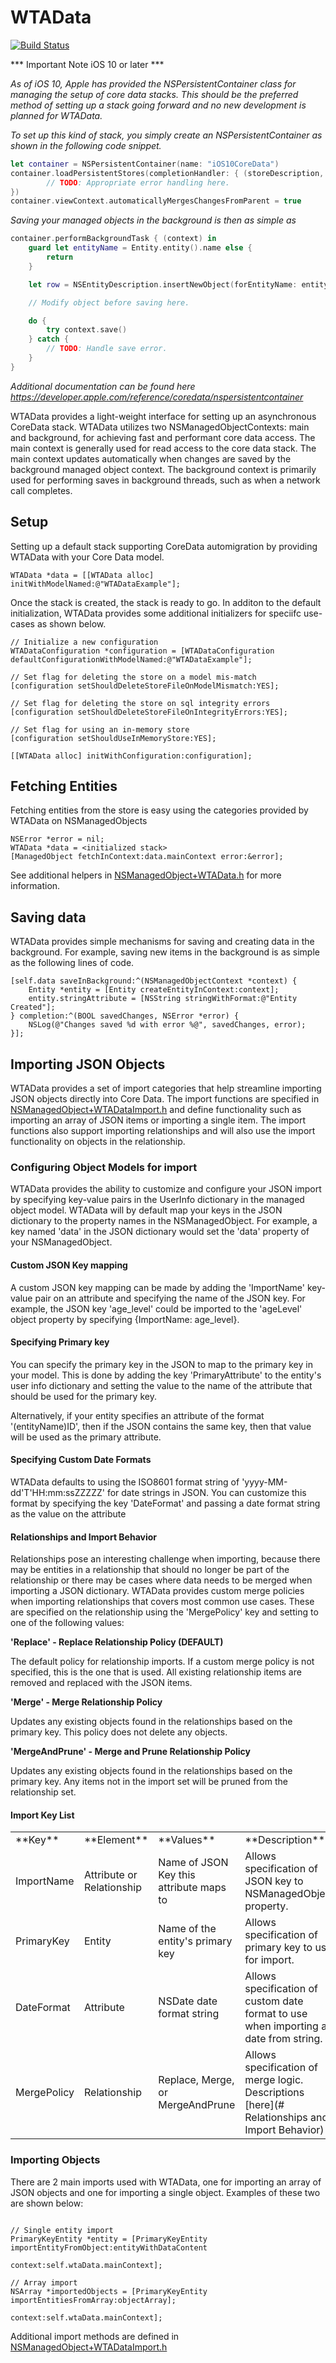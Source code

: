 WTAData
=======
[![Build Status](https://travis-ci.org/willowtreeapps/WTAData.svg?branch=develop)](https://travis-ci.org/willowtreeapps/WTAData?branch=develop)

*** Important Note iOS 10 or later ***

*As of iOS 10, Apple has provided the NSPersistentContainer class for managing the setup of core data stacks. This should be the preferred method of setting up a stack going forward and no new development is planned for WTAData.*

*To set up this kind of stack, you simply create an NSPersistentContainer as shown in the following code snippet.*
```swift
let container = NSPersistentContainer(name: "iOS10CoreData")
container.loadPersistentStores(completionHandler: { (storeDescription, error) in
        // TODO: Appropriate error handling here.
})
container.viewContext.automaticallyMergesChangesFromParent = true
```

*Saving your managed objects in the background is then as simple as*

```swift
container.performBackgroundTask { (context) in
    guard let entityName = Entity.entity().name else {
        return
    }

    let row = NSEntityDescription.insertNewObject(forEntityName: entityName, into: context) as! Entity

    // Modify object before saving here.

    do {
        try context.save()
    } catch {
        // TODO: Handle save error.
    }
}
```

*Additional documentation can be found here https://developer.apple.com/reference/coredata/nspersistentcontainer*

WTAData provides a light-weight interface for setting up an asynchronous CoreData stack. WTAData utilizes two NSManagedObjectContexts: main and background, for achieving fast and performant core data access.  The main context is generally used for read access to the core data stack.  The main context updates automatically when changes are saved by the background managed object context.  The background context is primarily used for performing saves in background threads, such as when a network call completes.

## Setup

Setting up a default stack supporting CoreData automigration by providing WTAData with your Core Data model.

```objc
WTAData *data = [[WTAData alloc] initWithModelNamed:@"WTADataExample"];
```

Once the stack is created, the stack is ready to go.  In additon to the default initialization, WTAData provides some additional initializers for speciifc use-cases as shown below.

```objc
// Initialize a new configuration
WTADataConfiguration *configuration = [WTADataConfiguration defaultConfigurationWithModelNamed:@"WTADataExample"];

// Set flag for deleting the store on a model mis-match
[configuration setShouldDeleteStoreFileOnModelMismatch:YES];

// Set flag for deleting the store on sql integrity errors
[configuration setShouldDeleteStoreFileOnIntegrityErrors:YES];

// Set flag for using an in-memory store
[configuration setShouldUseInMemoryStore:YES];

[[WTAData alloc] initWithConfiguration:configuration];
```

## Fetching Entities

Fetching entities from the store is easy using the categories provided by WTAData on NSManagedObjects

```objc
NSError *error = nil;
WTAData *data = <initialized stack>
[ManagedObject fetchInContext:data.mainContext error:&error];
```

See additional helpers in [NSManagedObject+WTAData.h](./WTAData/categories/NSManagedObject+WTAData.h) for more information.

## Saving data

WTAData provides simple mechanisms for saving and creating data in the background.  For example, saving new items in the background is as simple as the following lines of code.

```objc
[self.data saveInBackground:^(NSManagedObjectContext *context) {
    Entity *entity = [Entity createEntityInContext:context];
    entity.stringAttribute = [NSString stringWithFormat:@"Entity Created"];
} completion:^(BOOL savedChanges, NSError *error) {
    NSLog(@"Changes saved %d with error %@", savedChanges, error);
}];
```

## Importing JSON Objects

WTAData provides a set of import categories that help streamline importing JSON objects directly
into Core Data. The import functions are specified in [NSManagedObject+WTADataImport.h](./WTAData/categories/NSManagedObject+WTADataImport.h) and define
functionality such as importing an array of JSON items or importing a single item. The import
functions also support importing relationships and will also use the import functionality on
objects in the relationship.

### Configuring Object Models for import

WTAData provides the ability to customize and configure your JSON import by specifying key-value pairs
in the UserInfo dictionary in the managed object model. WTAData will by default map your keys in the JSON dictionary to the property names in the NSManagedObject. For  example, a key named 'data' in the JSON dictionary would set the 'data' property of your NSManagedObject.

#### Custom JSON Key mapping

A custom JSON key mapping can be made by adding the 'ImportName' key-value pair on an attribute and specifying the name of the JSON key. For example, the JSON key
'age_level' could be imported to the 'ageLevel' object property by specifying {ImportName: age_level}.

#### Specifying Primary key

You can specify the primary key in the JSON to map to the primary key in your model.  This is done by
adding the key 'PrimaryAttribute' to the entity's user info dictionary and setting the value to the name
of the attribute that should be used for the primary key.

Alternatively, if your entity specifies an attribute of the format '(entityName)ID', then if the JSON contains
the same key, then that value will be used as the primary attribute.

#### Specifying Custom Date Formats

WTAData defaults to using the ISO8601 format string of 'yyyy-MM-dd'T'HH:mm:ssZZZZZ' for date strings in JSON.
You can customize this format by specifying the key 'DateFormat' and passing a date format string as the value on the attribute

#### Relationships and Import Behavior

Relationships pose an interesting challenge when importing, because there may be entities in a relationship
that should no longer be part of the relationship or there may be cases where data needs to be merged when
importing a JSON dictionary. WTAData provides custom merge policies when importing relationships that covers most common use cases. These are specified on the relationship using the 'MergePolicy' key and setting to one of the following values:

**'Replace' - Replace Relationship Policy (DEFAULT)**

The default policy for relationship imports.  If a custom merge policy is not specified, this is the one that is used. All existing relationship items are removed and replaced with the JSON items.

**'Merge' - Merge Relationship Policy**

Updates any existing objects found in the relationships based on the primary key. This policy does not delete any objects.

**'MergeAndPrune' - Merge and Prune Relationship Policy**

Updates any existing objects found in the relationships based on the primary key. Any items not in the import set will be pruned from the relationship set.

#### Import Key List

<table>
    <tr>
        <td>**Key**</td>
        <td>**Element**</td>
        <td>**Values**</td>
        <td>**Description**</td>
    </tr>
    <tr>
        <td>ImportName</td>
        <td>Attribute or Relationship</td>
        <td>Name of JSON Key this attribute maps to</td>
        <td>Allows specification of JSON key to NSManagedObject property.</td>
    </tr>
    <tr>
        <td>PrimaryKey</td>
        <td>Entity</td>
        <td>Name of the entity's primary key</td>
        <td>Allows specification of primary key to use for import.</td>
    </tr>
    <tr>
        <td>DateFormat</td>
        <td>Attribute</td>
        <td>NSDate date format string</td>
        <td>Allows specification of custom date format to use when importing a date from string.</td>
    </tr>
    <tr>
        <td>MergePolicy</td>
        <td>Relationship</td>
        <td>Replace, Merge, or MergeAndPrune</td>
        <td>Allows specification of merge logic. Descriptions [here](# Relationships and Import Behavior)</td>
    </tr>
</table>

### Importing Objects

There are 2 main imports used with WTAData, one for importing an array of JSON objects and one for importing a single object. Examples of these two are shown below:

```objc

// Single entity import
PrimaryKeyEntity *entity = [PrimaryKeyEntity importEntityFromObject:entityWithDataContent
                                                            context:self.wtaData.mainContext];

// Array import
NSArray *importedObjects = [PrimaryKeyEntity importEntitiesFromArray:objectArray];
                                                            context:self.wtaData.mainContext];
```

Additional import methods are defined in [NSManagedObject+WTADataImport.h](./WTAData/categories/NSManagedObject+WTADataImport.h)
